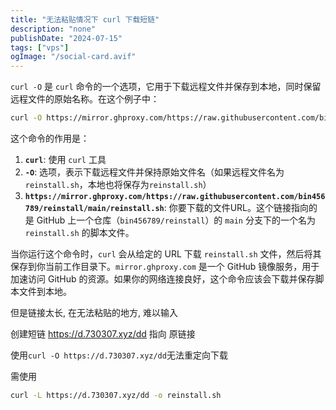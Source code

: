 ```yaml
---
title: "无法粘贴情况下 curl 下载短链"
description: "none"
publishDate: "2024-07-15"
tags: ["vps"]
ogImage: "/social-card.avif"
---
```


<!-- more --> 
`curl -O` 是 `curl` 命令的一个选项，它用于下载远程文件并保存到本地，同时保留远程文件的原始名称。在这个例子中：

```bash
curl -O https://mirror.ghproxy.com/https://raw.githubusercontent.com/bin456789/reinstall/main/reinstall.sh
```

这个命令的作用是：

1. **`curl`**: 使用 `curl` 工具
2. **`-O`**: 选项，表示下载远程文件并保持原始文件名（如果远程文件名为`reinstall.sh`，本地也将保存为`reinstall.sh`）
3. **`https://mirror.ghproxy.com/https://raw.githubusercontent.com/bin456789/reinstall/main/reinstall.sh`**: 你要下载的文件URL。这个链接指向的是 GitHub 上一个仓库（`bin456789/reinstall`）的 `main` 分支下的一个名为 `reinstall.sh` 的脚本文件。

当你运行这个命令时，`curl` 会从给定的 URL 下载 `reinstall.sh` 文件，然后将其保存到你当前工作目录下。`mirror.ghproxy.com` 是一个 GitHub 镜像服务，用于加速访问 GitHub 的资源。如果你的网络连接良好，这个命令应该会下载并保存脚本文件到本地。

但是链接太长, 在无法粘贴的地方, 难以输入

创建短链 https://d.730307.xyz/dd 指向 原链接

使用`curl -O https://d.730307.xyz/dd`无法重定向下载

需使用
```bash
curl -L https://d.730307.xyz/dd -o reinstall.sh
```